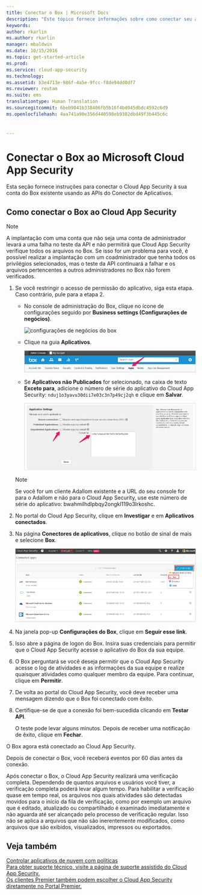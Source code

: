 ```yaml
---
title: Conectar o Box | Microsoft Docs
description: "Este tópico fornece informações sobre como conectar seu aplicativo do Box ao Cloud App Security usando o conector de API."
keywords: 
author: rkarlin
ms.author: rkarlin
manager: mbaldwin
ms.date: 10/15/2016
ms.topic: get-started-article
ms.prod: 
ms.service: cloud-app-security
ms.technology: 
ms.assetid: b3e4713e-986f-4a5e-9fcc-f8de94dd0df7
ms.reviewer: reutam
ms.suite: ems
translationtype: Human Translation
ms.sourcegitcommit: 6beb9041b338406fb5b16f4bd045dbdc4592c6d9
ms.openlocfilehash: 4aa741a90e356d440598eb9302dbd49f3b445c6c


---
```


# <a name="connect-box-to-microsoft-cloud-app-security"></a>Conectar o Box ao Microsoft Cloud App Security
Esta seção fornece instruções para conectar o Cloud App Security à sua conta do Box existente usando as APIs do Conector de Aplicativos.  
  
## <a name="how-to-connect-box-to-cloud-app-security"></a>Como conectar o Box ao Cloud App Security  
  
> [!NOTE]  
>  A implantação com uma conta que não seja uma conta de administrador levará a uma falha no teste da API e não permitirá que Cloud App Security verifique todos os arquivos no Box. Se isso for um problema para você, é possível realizar a implantação com um coadministrador que tenha todos os privilégios selecionados, mas o teste da API continuará a falhar e os arquivos pertencentes a outros administradores no Box não forem verificados.  
  
1.  Se você restringir o acesso de permissão do aplicativo, siga esta etapa. Caso contrário, pule para a etapa 2.  
  
    -   No console de administração do Box, clique no ícone de configurações seguido por **Business settings (Configurações de negócios)**.  
  
         ![configurações de negócios do box](./media/box-business-settings.png "box business settings")  
  
    -   Clique na guia **Aplicativos**.  
  
         ![aplicativos do box](./media/box-apps.png "box apps")  
  
    -   Se **Aplicativos não Publicados** for selecionado, na caixa de texto **Exceto para**, adicione o número de série do aplicativo do Cloud App Security: `nduj1o3yavu30dii7e03c3n7p49cj2qh` e clique em **Salvar**.  
  
         ![configurações do box exceto para](./media/box-settings-except-for.png "box settings except for")  
  
    > [!NOTE]  
    >  Se você for um cliente Adallom existente e a URL do seu console for para o Adallom e não para o Cloud App Security, use este número de série do aplicativo: bwahmilhdlpbqy2ongkl119o3lrkoshc.  
  
2.  No portal do Cloud App Security, clique em **Investigar** e em **Aplicativos conectados**.  
  
3.  Na página **Conectores de aplicativos**, clique no botão de sinal de mais e selecione **Box**.  
  
     ![conectar o box](./media/connect-box.png "connect box")  
  
4.  Na janela pop-up **Configurações do Box**, clique em **Seguir esse link**.  
  
5.  Isso abre a página de logon do Box. Insira suas credenciais para permitir que o Cloud App Security acesse o aplicativo do Box da sua equipe.  
  
6.  O Box perguntará se você deseja permitir que o Cloud App Security acesse o log de atividades e as informações da sua equipe e realize quaisquer atividades como qualquer membro da equipe. Para continuar, clique em **Permitir**.  
  
7.  De volta ao portal do Cloud App Security, você deve receber uma mensagem dizendo que o Box foi conectado com êxito.  
  
8.  Certifique-se de que a conexão foi bem-sucedida clicando em **Testar API**.  
  
     O teste pode levar alguns minutos. Depois de receber uma notificação de êxito, clique em **Fechar**.  
  
O Box agora está conectado ao Cloud App Security.  
 
Depois de conectar o Box, você receberá eventos por 60 dias antes da conexão.
  
Após conectar o Box, o Cloud App Security realizará uma verificação completa. Dependendo de quantos arquivos e usuários você tiver, a verificação completa poderá levar algum tempo. Para habilitar a verificação quase em tempo real, os arquivos nos quais atividades são detectadas movidos para o início da fila de verificação, como por exemplo um arquivo que é editado, atualizado ou compartilhado é examinado imediatamente e não aguarda até ser alcançado pelo processo de verificação regular. Isso não se aplica a arquivos que não são inerentemente modificados, como arquivos que são exibidos, visualizados, impressos ou exportados.
  
## <a name="see-also"></a>Veja também  
[Controlar aplicativos de nuvem com políticas](control-cloud-apps-with-policies.md)   
[Para obter suporte técnico, visite a página de suporte assistido do Cloud App Security.](http://support.microsoft.com/oas/default.aspx?prid=16031)   
[Os clientes Premier também podem escolher o Cloud App Security diretamente no Portal Premier.](https://premier.microsoft.com/)  
  
  


<!--HONumber=Nov16_HO5-->


